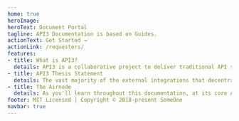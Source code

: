 ```yaml
---
home: true
heroImage: 
heroText: Document Portal
tagline: API3 Documentation is based on Guides.
actionText: Get Started →
actionLink: /requesters/
features:
- title: What is API3?
  details: API3 is a collaborative project to deliver traditional API services to smart contract platforms in a decentralized and trust-minimized way. It is governed by a decentralized autonomous organization (DAO), its code is open source and its operations are transparent.
- title: API3 Thesis Statement
  details: The vast majority of the external integrations that decentralized applications need are to commercial Web APIs that traditional businesses have built to monetize their data and services. Therefore, what is widely known as the oracle problem is in practice the API connectivity problem. Existing oracle solutions fall short because they fail to make this distinction, resulting in inferior solutions that depend on third-party oracles and ecosystems that exclude API providers. By refining the definition of the problem, API3 aims to provide a much more optimal solution.
- title: The Airnode
  details: As you'll learn throughout this documentation, at its core API3 brings the ability for API providers to easily run their own Oracle nodes allowing them to provide their data on-chain without any intermediary to any Decentralized App (dApp) interested by those data.
footer: MIT Licensed | Copyright © 2018-present SomeOne
navbar: true
---
```


